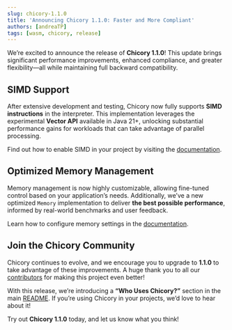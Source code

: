 ```yaml
---
slug: chicory-1.1.0
title: 'Announcing Chicory 1.1.0: Faster and More Compliant'
authors: [andreaTP]
tags: [wasm, chicory, release]
---
```

<!-- truncate -->

We’re excited to announce the release of **Chicory 1.1.0**! This update brings significant performance improvements, enhanced compliance, and greater flexibility—all while maintaining full backward compatibility.

## SIMD Support

After extensive development and testing, Chicory now fully supports **SIMD instructions** in the interpreter. This implementation leverages the experimental **Vector API** available in Java 21+, unlocking substantial performance gains for workloads that can take advantage of parallel processing.

Find out how to enable SIMD in your project by visiting the [documentation][simd].

## Optimized Memory Management

Memory management is now highly customizable, allowing fine-tuned control based on your application’s needs. Additionally, we’ve a new optimized `Memory` implementation to deliver **the best possible performance**, informed by real-world benchmarks and user feedback.

Learn how to configure memory settings in the [documentation][memory].

## Join the Chicory Community

Chicory continues to evolve, and we encourage you to upgrade to **1.1.0** to take advantage of these improvements. A huge thank you to all our [contributors](https://github.com/dylibso/chicory/graphs/contributors) for making this project even better!

With this release, we’re introducing a **“Who Uses Chicory?”** section in the main [README](https://github.com/dylibso/chicory/README.md). If you’re using Chicory in your projects, we’d love to hear about it!

Try out **Chicory 1.1.0** today, and let us know what you think!

[simd]: /docs/usage/simd  
[memory]: /docs/advanced/memory

